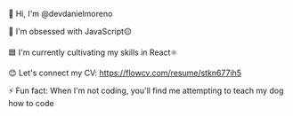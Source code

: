 🤩 Hi, I'm @devdanielmoreno

👀 I'm obsessed with JavaScript🟡

🟦 I'm currently cultivating my skills in React⚛

😊 Let's connect my CV: https://flowcv.com/resume/stkn677ih5

⚡ Fun fact: When I'm not coding, you'll find me attempting to teach my dog how to code
